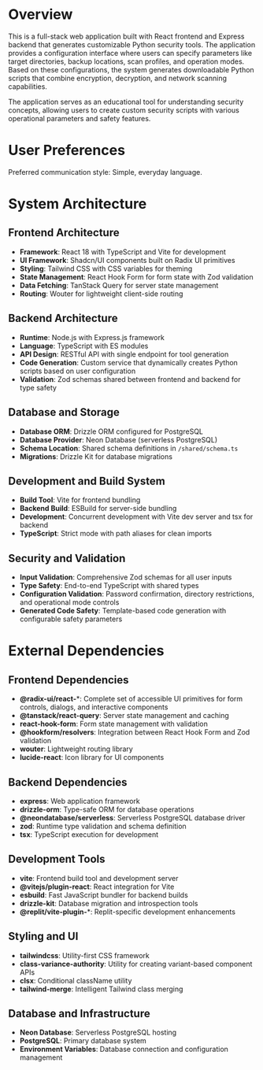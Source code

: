 # Overview

This is a full-stack web application built with React frontend and Express backend that generates customizable Python security tools. The application provides a configuration interface where users can specify parameters like target directories, backup locations, scan profiles, and operation modes. Based on these configurations, the system generates downloadable Python scripts that combine encryption, decryption, and network scanning capabilities.

The application serves as an educational tool for understanding security concepts, allowing users to create custom security scripts with various operational parameters and safety features.

# User Preferences

Preferred communication style: Simple, everyday language.

# System Architecture

## Frontend Architecture
- **Framework**: React 18 with TypeScript and Vite for development
- **UI Framework**: Shadcn/UI components built on Radix UI primitives
- **Styling**: Tailwind CSS with CSS variables for theming
- **State Management**: React Hook Form for form state with Zod validation
- **Data Fetching**: TanStack Query for server state management
- **Routing**: Wouter for lightweight client-side routing

## Backend Architecture
- **Runtime**: Node.js with Express.js framework
- **Language**: TypeScript with ES modules
- **API Design**: RESTful API with single endpoint for tool generation
- **Code Generation**: Custom service that dynamically creates Python scripts based on user configuration
- **Validation**: Zod schemas shared between frontend and backend for type safety

## Database and Storage
- **Database ORM**: Drizzle ORM configured for PostgreSQL
- **Database Provider**: Neon Database (serverless PostgreSQL)
- **Schema Location**: Shared schema definitions in `/shared/schema.ts`
- **Migrations**: Drizzle Kit for database migrations

## Development and Build System
- **Build Tool**: Vite for frontend bundling
- **Backend Build**: ESBuild for server-side bundling
- **Development**: Concurrent development with Vite dev server and tsx for backend
- **TypeScript**: Strict mode with path aliases for clean imports

## Security and Validation
- **Input Validation**: Comprehensive Zod schemas for all user inputs
- **Type Safety**: End-to-end TypeScript with shared types
- **Configuration Validation**: Password confirmation, directory restrictions, and operational mode controls
- **Generated Code Safety**: Template-based code generation with configurable safety parameters

# External Dependencies

## Frontend Dependencies
- **@radix-ui/react-***: Complete set of accessible UI primitives for form controls, dialogs, and interactive components
- **@tanstack/react-query**: Server state management and caching
- **react-hook-form**: Form state management with validation
- **@hookform/resolvers**: Integration between React Hook Form and Zod validation
- **wouter**: Lightweight routing library
- **lucide-react**: Icon library for UI components

## Backend Dependencies
- **express**: Web application framework
- **drizzle-orm**: Type-safe ORM for database operations
- **@neondatabase/serverless**: Serverless PostgreSQL database driver
- **zod**: Runtime type validation and schema definition
- **tsx**: TypeScript execution for development

## Development Tools
- **vite**: Frontend build tool and development server
- **@vitejs/plugin-react**: React integration for Vite
- **esbuild**: Fast JavaScript bundler for backend builds
- **drizzle-kit**: Database migration and introspection tools
- **@replit/vite-plugin-***: Replit-specific development enhancements

## Styling and UI
- **tailwindcss**: Utility-first CSS framework
- **class-variance-authority**: Utility for creating variant-based component APIs
- **clsx**: Conditional className utility
- **tailwind-merge**: Intelligent Tailwind class merging

## Database and Infrastructure
- **Neon Database**: Serverless PostgreSQL hosting
- **PostgreSQL**: Primary database system
- **Environment Variables**: Database connection and configuration management